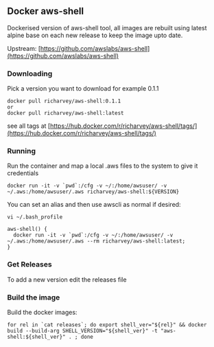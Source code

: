## Docker aws-shell

Dockerised version of aws-shell tool, all images are rebuilt using latest alpine base on each new release to keep the image upto date.

Upstream: [https://github.com/awslabs/aws-shell](https://github.com/awslabs/aws-shell)

### Downloading

Pick a version you want to download for example 0.1.1

```
docker pull richarvey/aws-shell:0.1.1
or
docker pull richarvey/aws-shell:latest
```

see all tags at [https://hub.docker.com/r/richarvey/aws-shell/tags/](https://hub.docker.com/r/richarvey/aws-shell/tags/)

### Running

Run the container and map a local .aws files to the system to give it credentials

```
docker run -it -v `pwd`:/cfg -v ~/:/home/awsuser/ -v ~/.aws:/home/awsuser/.aws richarvey/aws-shell:${VERSION}
```

You can set an alias and then use awscli as normal if desired:

```
vi ~/.bash_profile
```

```
aws-shell() {
  docker run -it -v `pwd`:/cfg -v ~/:/home/awsuser/ -v ~/.aws:/home/awsuser/.aws --rm richarvey/aws-shell:latest;
}
```

### Get Releases

To add a new version edit the releases file


### Build the image

Build the docker images:

```
for rel in `cat releases`; do export shell_ver="${rel}" && docker build --build-arg SHELL_VERSION="${shell_ver}" -t "aws-shell:${shell_ver}" . ; done
```

